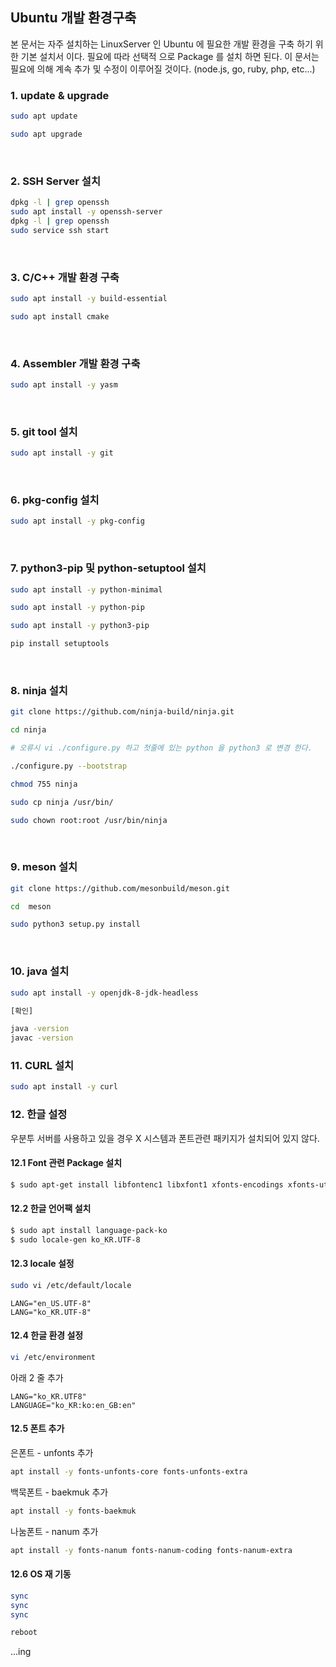 ## Ubuntu 개발 환경구축

본 문서는 자주 설치하는 LinuxServer 인 Ubuntu 에 필요한 개발 환경을 구축 하기 위한 기본 설치서 이다. 필요에 따라 선택적 으로 Package 를 설치 하면 된다.  이 문서는 필요에 의해 계속 추가 및 수정이 이루어질 것이다.  (node.js, go, ruby, php, etc...)

 

### 1. update & upgrade

```bash
sudo apt update

sudo apt upgrade
```

<br/>

### 2. SSH Server 설치

```bash
dpkg -l | grep openssh
sudo apt install -y openssh-server
dpkg -l | grep openssh
sudo service ssh start
```

<br/>

### 3. C/C++ 개발 환경 구축

```bash
sudo apt install -y build-essential

sudo apt install cmake
```

<br/>

### 4. Assembler 개발 환경 구축

```bash
sudo apt install -y yasm
```

<br/>

### 5. git tool 설치

```bash
sudo apt install -y git
```

<br/>

### 6. pkg-config 설치

```bash
sudo apt install -y pkg-config
```

<br/>

### 7. python3-pip 및 python-setuptool 설치

```bash
sudo apt install -y python-minimal

sudo apt install -y python-pip

sudo apt install -y python3-pip

pip install setuptools
```

<br/>

### 8. ninja 설치

```bash
git clone https://github.com/ninja-build/ninja.git

cd ninja

# 오류시 vi ./configure.py 하고 첫줄에 있는 python 을 python3 로 변경 한다.

./configure.py --bootstrap

chmod 755 ninja

sudo cp ninja /usr/bin/

sudo chown root:root /usr/bin/ninja
```

<br/>

### 9. meson 설치

```bash
git clone https://github.com/mesonbuild/meson.git

cd  meson

sudo python3 setup.py install
```

<br/>

### 10. java 설치

```bash
sudo apt install -y openjdk-8-jdk-headless

[확인]

java -version
javac -version
```



### 11. CURL 설치

```bash
sudo apt install -y curl
```



### 12. 한글 설정

우분투 서버를 사용하고 있을 경우 X 시스템과 폰트관련 패키지가 설치되어 있지 않다. 



#### 12.1 Font 관련 Package 설치

```bash
$ sudo apt-get install libfontenc1 libxfont1 xfonts-encodings xfonts-utils xfonts-base xfonts-75dpi
```



#### 12.2 한글 언어팩 설치

```bash
$ sudo apt install language-pack-ko
$ sudo locale-gen ko_KR.UTF-8
```



#### 12.3 locale 설정

```bash
sudo vi /etc/default/locale
```

```
LANG="en_US.UTF-8"
LANG="ko_KR.UTF-8"
```



#### 12.4 한글 환경 설정

```bash
vi /etc/environment 
```

아래 2 줄 추가

```
LANG="ko_KR.UTF8"
LANGUAGE="ko_KR:ko:en_GB:en"
```



#### 12.5 폰트 추가

은폰트 - unfonts 추가

```bash
apt install -y fonts-unfonts-core fonts-unfonts-extra 
```



백묵폰트 - baekmuk 추가

```bash
apt install -y fonts-baekmuk
```



나눔폰트 - nanum 추가

```bash
apt install -y fonts-nanum fonts-nanum-coding fonts-nanum-extra
```



#### 12.6 OS 재 기동

```bash
sync
sync
sync

reboot
```



...ing